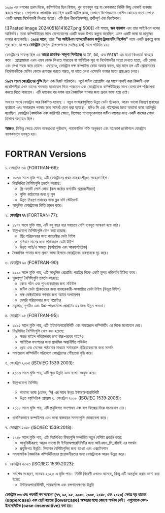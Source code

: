 ১৯৫০ এর দশকের প্রথম দিকে, কম্পিউটার ছিল বিশাল, খুব ব্যয়বহুল যন্ত্র যা কেবলমাত্র নির্দিষ্ট কিছু লোকই ব্যবহার করতে পারত। সেগুলোকে প্রোগ্রামিং করা ছিল একটি জটিল কাজ, যেখানে বিশেষজ্ঞদের মেশিন কোডের মতো দেখতে একটি ভাষায় নির্দেশাবলী লিখতে হতো। এটি ছিল ধীরগতিসম্পন্ন, ত্রুটিপূর্ণ এবং বিরক্তিকর।

![[Pasted image 20240518141627.png|500]]
এই সময়ে, **জন ব্যাকাস** এবং তার আইবিএম দলের আবির্ভাব। তারা কম্পিউটারের সাথে যোগাযোগের একটি সহজ উপায় কল্পনা করেছিল, এমন একটি ভাষা যা মানুষের ভাষার কাছাকাছি। **১৯৫৪ সালে**, তারা **"দ্য আইবিএম ম্যাথমেটিক্যাল ফর্মুলা ট্রান্সলেটিং সিস্টেম"** নামে একটি প্রকল্পে কাজ শুরু করে, যা পরে **ফোরট্রান** (ফর্মুলা ট্রান্সলেশনের সংক্ষিপ্ত রূপ) নামে পরিচিত হয়।

ফোরট্রানের সাফল্য ছিল এর **আরো মানবিক-সাদৃশ্য সিনট্যাক্স** যা `IF`, `DO`, এবং `PRINT` এর মতো কিওয়ার্ড ব্যবহার করে। প্রোগ্রামাররা এখন এমন কোড লিখতে পারতেন যা গাণিতিক সূত্র বা নির্দেশাবলীর মতো দেখতে হতো, এটি বোঝা এবং লেখা সহজ করে তোলে। এছাড়াও, ফোরট্রান দক্ষ কম্পাইল্ড কোড অফার করত, যার মানে হল এটি প্রোগ্রামারের নির্দেশাবলীকে মেশিন কোডে রূপান্তর করতে পারত, যা হাতে লেখা এসেম্বলি ভাষার মতো প্রায় দ্রুত চলত।

**১৯৫৭ সালে ফোরট্রানের মুক্তি** ছিল এক বিরাট পরিবর্তন। পূর্বে জটিল প্রোগ্রামিং এর সাথে লড়াই করা বিজ্ঞানী এবং প্রকৌশলীরা এখন তাদের সমস্যায় মনোযোগ দিতে পারতেন এবং ফোরট্রানকে কম্পিউটারের সাথে যোগাযোগ পরিচালনা করতে দিতে পারতেন। এটি দশকের পর দশক ধরে বৈজ্ঞানিক গণনার জন্য প্রধান ভাষা হয়ে ওঠে।

সময়ের সাথে ফোরট্রান আর বিকশিত হয়েছে । নতুন সংস্করণগুলিতে উন্নত ডেটা স্ট্রাকচার, আরও ভালো নিয়ন্ত্রণ প্রবাহের কাঠামো এবং সমান্তরাল গণনার জন্য সামর্থ্য যোগ করা হয়েছে। যদিও সি এবং পাইথনের মতো অন্যান্য ভাষা আবির্ভূত হয়েছিল, ফোরট্রান বৈজ্ঞানিক এবং কারিগরি ক্ষেত্রে, বিশেষত গণনামূলকভাবে জটিল কাজের জন্য একটি কাজের ঘোড়া হিসাবে অব্যাহত ছিল।

**আজও**, বিভিন্ন ক্ষেত্রে যেমন আবহাওয়া পূর্বাভাস, পারমাণবিক শক্তি অনুকরণ এবং মহাকাশ প্রকৌশলে ফোরট্রান ব্যাপকভাবে ব্যবহৃত হয়। 

# FORTRAN Versions
১. ফোরট্রান ৬৬ (FORTRAN-66):

- ১৯৬৬ সালে মুক্তি পায়, এটি ফোরট্রানের প্রথম মানকাংশীকৃত সংস্করণ ছিল।
- নিম্নলিখিত বৈশিষ্ট্যগুলি প্রবর্তন করেছে:
    - ফ্রি-ফর্মেট সোর্স কোড (কম কঠোর ফর্ম্যাটিং প্রয়োজনীয়তা)
    - লুপিং কাঠামোর জন্য ডু লুপ
    - উন্নত নিয়ন্ত্রণ প্রবাহের জন্য ব্লক যদি স্টেটমেন্ট
- আধুনিক ফোরট্রানের ভিত্তি স্থাপন করে।

২. **ফোরট্রান ৭৭** (FORTRAN-77):

- ১৯৭৭ সালে মুক্তি পায়, এটি বহু বছর ধরে সবচেয়ে বেশি ব্যবহৃত সংস্করণ হয়ে ওঠে।
- উল্লেখযোগ্য বৈশিষ্ট্যগুলি যোগ করা হয়েছে:
    - স্ট্রিং পরিচালনার জন্য ক্যারেক্টার ডেটা টাইপ
    - বুলিয়ান মানের জন্য লজিক্যাল ডেটা টাইপ
    - উন্নত আই/ও ক্ষমতা (ফর্ম্যাটেড এবং আনফর্ম্যাটেড)
- বৈজ্ঞানিক গণনার জন্য প্রধান ভাষা হিসাবে ফোরট্রানের অবস্থানকে দৃঢ় করে।

৩. ফোরট্রান ৯০ (FORTRAN-90):

- ১৯৯০ সালে মুক্তি পায়, এটি আধুনিক প্রোগ্রামিং পদ্ধতির দিকে একটি মূলত পরিবর্তন চিহ্নিত করে।
- গুরুত্বপূর্ণ বৈশিষ্ট্যগুলি প্রবর্তন করেছে:
    - কোড গঠন এবং পুনঃব্যবহারের জন্য মডিউল
    - জটিল ডেটা স্ট্রাকচারের জন্য ব্যবহারকারী-সংজ্ঞায়িত ডেটা টাইপ (উদ্ভূত টাইপ)
    - দক্ষ ভেক্টরাইজড গণনার জন্য অ্যারে অপারেশন
    - মেমরি পরিচালনার জন্য পয়েন্টার
- মডুলার, সুগঠিত এবং উচ্চ-পারফর্ম্যান্স প্রোগ্রামিং এর জন্য উন্নত ক্ষমতা।

৪. ফোরট্রান ৯৫ (FORTRAN-95):

- ১৯৯৫ সালে মুক্তি পায়, এটি ইন্টারঅপারেবিলিটি এবং সমান্তরাল কম্পিউটিং এর দিকে মনোযোগ দেয়।
- নিম্নলিখিত বৈশিষ্ট্যগুলি যোগ করা হয়েছে:
    - সহজ ফাইল পরিচালনার জন্য উচ্চ-স্তরের আই/ও
    - গাণিতিক ফাংশনের জন্য প্রাথমিক অন্তর্নির্মিত মডিউল
    - থ্রেড এবং মেসেজ পাঠানোর মাধ্যমে সমান্তরাল প্রক্রিয়াকরণের জন্য সমর্থন
- সমান্তরাল কম্পিউটিং পরিবেশে ফোরট্রানের পৌঁছানো বৃদ্ধি করে।

৫. ফোরট্রান ২০০৩ (ISO/IEC 1539:2003):

- ২০০৩ সালে মুক্তি পায়, এটি ক্ষুদ্র উন্নতি এবং ব্যাখ্যা সংযুক্ত করে।
- উল্লেখযোগ্য বৈশিষ্ট্য:
    - অন্যান্য ভাষা (যেমন, সি) এর সাথে উন্নত ইন্টারঅপারেবিলিটি
    - উন্নত বস্তুভিত্তিক প্রোগ্রাম
৬. ফোরট্রান ২০০৮ (ISO/IEC 1539:2008):

- ২০০৮ সালে মুক্তি পায়, এটি প্রযুক্তিগত সংশোধন এবং বাগ ফিক্সের দিকে মনোযোগ দেয়।
- প্রাথমিকভাবে কম্পাইলার এবং ভাষা বাস্তবায়ন সমস্যাগুলি মোকাবেলা করে।

৭. ফোরট্রান ২০১৮ (ISO/IEC 1539:2018):

- ২০১৮ সালে মুক্তি পায়, এটি নিম্নলিখিত বিষয়গুলি সম্পর্কিত নতুন বৈশিষ্ট্য প্রবর্তন করে:
    - আধুনিকীকরণ: আরও ভালো সি ইন্টারঅপারেবিলিটির জন্য আইএসও_সি_বাঁধাই এর সমর্থন
    - প্রযুক্তিগত উন্নতি: বিদ্যমান বৈশিষ্ট্যগুলির জন্য ব্যাখ্যা এবং এক্সটেনশান
- সমসাময়িক বৈজ্ঞানিক কম্পিউটিংয়ের প্রয়োজনীয়তার জন্য ফোরট্রানকে আরও উন্নত করে।

৮. ফোরট্রান ২০২৩ (ISO/IEC 1539:2023):

- সর্বশেষ সংস্করণ, নভেম্বর ২০২৩ এ মুক্তি পায়। নির্দিষ্ট বিবরণী এখনও আসছে, কিন্তু এটি অন্তর্ভুক্ত করার আশা করা হচ্ছে:
    - ইন্টারঅপারেবিলিটি, পারফর্ম্যান্স এবং রক্ষণাবেক্ষণের উন্নতি

**ফোরট্রান ৬৬ এবং পরবর্তী সব সংস্করণ (৭৭, ৯০, ৯৫, ২০০৩, ২০০৮, ২০১৮, এবং ২০২৩) ক্ষেত্রে বড় হাতের (uppercase) এবং ছোট হাতের (lowercase) অক্ষরের মধ্যে কোনো পার্থক্য নেই। এগুলোকে কেস-ইনসেসিটিভ (case-insensitive) বলা হয়।**



